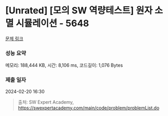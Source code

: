 # [Unrated] [모의 SW 역량테스트] 원자 소멸 시뮬레이션 - 5648 

[문제 링크](https://swexpertacademy.com/main/code/problem/problemDetail.do?contestProbId=AWXRFInKex8DFAUo) 

### 성능 요약

메모리: 188,444 KB, 시간: 8,106 ms, 코드길이: 1,076 Bytes

### 제출 일자

2024-02-20 16:30



> 출처: SW Expert Academy, https://swexpertacademy.com/main/code/problem/problemList.do